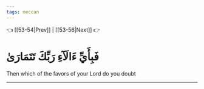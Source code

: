 ```yaml
---
tags: meccan
---
```


👈 [[53-54|Prev]] | [[53-56|Next]] 👉

# فَبِأَيِّ ءَالَآءِ رَبِّكَ تَتَمَارَىٰ

Then which of the favors of your Lord do you doubt

---

